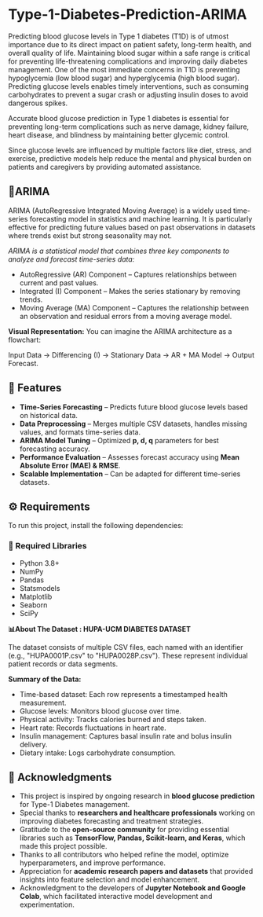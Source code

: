 # Type-1-Diabetes-Prediction-ARIMA

Predicting blood glucose levels in Type 1 diabetes (T1D) is of utmost importance due to its direct impact on patient safety, long-term health, and overall quality of life. Maintaining blood sugar within a safe range is critical for preventing life-threatening complications and improving daily diabetes management. One of the most immediate concerns in T1D is preventing hypoglycemia (low blood sugar) and hyperglycemia (high blood sugar). Predicting glucose levels enables timely interventions, such as consuming carbohydrates to prevent a sugar crash or adjusting insulin doses to avoid dangerous spikes.

Accurate blood glucose prediction in Type 1 diabetes is essential for preventing long-term complications such as nerve damage, kidney failure, heart disease, and blindness by maintaining better glycemic control.

Since glucose levels are influenced by multiple factors like diet, stress, and exercise, predictive models help reduce the mental and physical burden on patients and caregivers by providing automated assistance.

## 📍ARIMA

ARIMA (AutoRegressive Integrated Moving Average) is a widely used time-series forecasting model in statistics and machine learning. It is particularly effective for predicting future values based on past observations in datasets where trends exist but strong seasonality may not.

*ARIMA is a statistical model that combines three key components to analyze and forecast time-series data:*

- AutoRegressive (AR) Component – Captures relationships between current and past values.
- Integrated (I) Component – Makes the series stationary by removing trends.
- Moving Average (MA) Component – Captures the relationship between an observation and residual errors from a moving average model.

**Visual Representation:**
You can imagine the ARIMA architecture as a flowchart:

Input Data → Differencing (I) → Stationary Data → AR + MA Model → Output Forecast.

## 🚀 Features
- **Time-Series Forecasting** – Predicts future blood glucose levels based on historical data.
- **Data Preprocessing** – Merges multiple CSV datasets, handles missing values, and formats time-series data.
- **ARIMA Model Tuning** – Optimized **p, d, q** parameters for best forecasting accuracy.
- **Performance Evaluation** – Assesses forecast accuracy using **Mean Absolute Error (MAE) & RMSE**.
- **Scalable Implementation** – Can be adapted for different time-series datasets.

## ⚙️ Requirements
To run this project, install the following dependencies:

### 📌 Required Libraries
- Python 3.8+
- NumPy
- Pandas
- Statsmodels
- Matplotlib
- Seaborn
- SciPy

**📊About The Dataset : HUPA-UCM DIABETES DATASET**

The dataset consists of multiple CSV files, each named with an identifier (e.g., "HUPA0001P.csv" to "HUPA0028P.csv"). These represent individual patient records or data segments.

**Summary of the Data:**

- Time-based dataset: Each row represents a timestamped health measurement.
- Glucose levels: Monitors blood glucose over time.
- Physical activity: Tracks calories burned and steps taken.
- Heart rate: Records fluctuations in heart rate.
- Insulin management: Captures basal insulin rate and bolus insulin delivery.
- Dietary intake: Logs carbohydrate consumption.

## 🙌 Acknowledgments

- This project is inspired by ongoing research in **blood glucose prediction** for Type-1 Diabetes management.  
- Special thanks to **researchers and healthcare professionals** working on improving diabetes forecasting and treatment strategies.  
- Gratitude to the **open-source community** for providing essential libraries such as **TensorFlow, Pandas, Scikit-learn, and Keras**, which made this project possible.  
- Thanks to all contributors who helped refine the model, optimize hyperparameters, and improve performance.  
- Appreciation for **academic research papers and datasets** that provided insights into feature selection and model enhancement.  
- Acknowledgment to the developers of **Jupyter Notebook and Google Colab**, which facilitated interactive model development and experimentation.  



